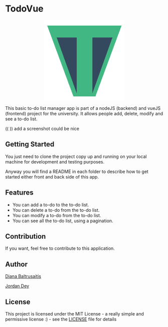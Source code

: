 # TodoVue

<div style="text-align:center"><img src="frontend/src/assets/Favicon.png" /> </div>

This basic to-do list manager app is part of a nodeJS (backend) and vueJS (frontend) project for the university.
It allows people add, delete, modify and see a to-do list.

((<img src="" width="300" /> <img src="" width="300" />)) add a screenshot could be nice

## Getting Started

You just need to clone the project copy up and running on your local machine for development and testing purposes.

Anyway you will find a README in each folder to describe how to get started either front and back side of this app.

## Features

- You can add a to-do to the to-do list.
- You can delete a to-do from the to-do list.
- You can modify a to-do from the to-do list.
- You can see all the to-do list, using a pagination.

## Contribution

If you want, feel free to contribute to this application.

## Author

[Diana Baltrusaitis](https://github.com/nitabaltru)

[Jordan Dey](https://github.com/DeyJordan)

## License

This project is licensed under the MIT License - a really simple and permissive license :) - see the [LICENSE](LICENSE) file for details
